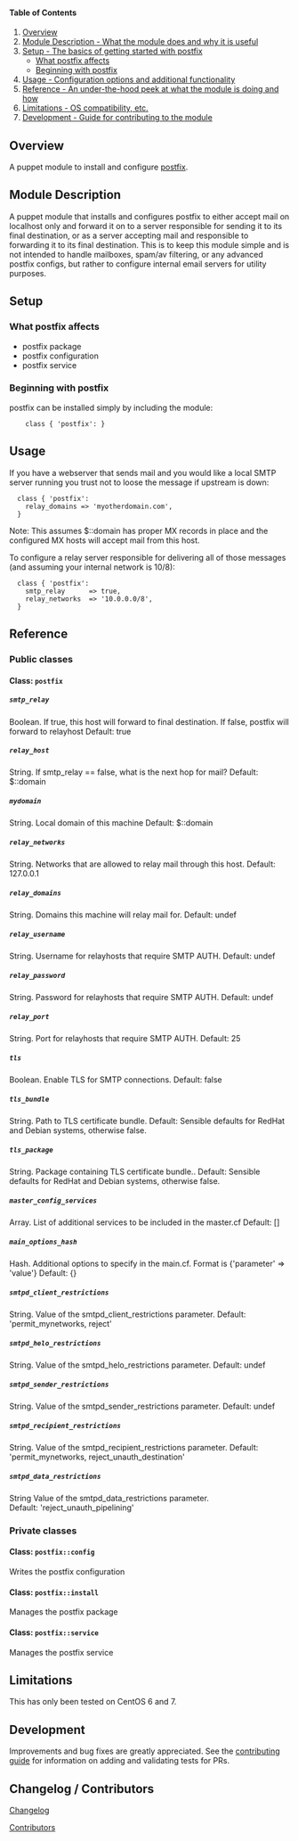 #### Table of Contents

1. [Overview](#overview)
2. [Module Description - What the module does and why it is useful](#module-description)
3. [Setup - The basics of getting started with postfix](#setup)
    * [What postfix affects](#what-postfix-affects)
    * [Beginning with postfix](#beginning-with-postfix)
4. [Usage - Configuration options and additional functionality](#usage)
5. [Reference - An under-the-hood peek at what the module is doing and how](#reference)
5. [Limitations - OS compatibility, etc.](#limitations)
6. [Development - Guide for contributing to the module](#development)

## Overview

A puppet module to install and configure [postfix](https://www.postfix.org/).

## Module Description

A puppet module that installs and configures postfix to either accept mail on localhost only and forward it on to a server responsible for sending it to its final destination, or as a server accepting mail and responsible to forwarding it to its final destination. This is to keep this module simple and is not intended to handle mailboxes, spam/av filtering, or any advanced postfix configs, but rather to configure internal email servers for utility purposes.


## Setup

### What postfix affects

* postfix package
* postfix configuration
* postfix service

### Beginning with postfix

postfix can be installed simply by including the module:

```puppet
    class { 'postfix': }
```

## Usage

If you have a webserver that sends mail and you would like a local SMTP server running you trust not to loose the message if upstream is down:

```puppet
  class { 'postfix':
    relay_domains => 'myotherdomain.com',
  }
```
Note: This assumes $::domain has proper MX records in place and the configured MX hosts will accept mail from this host.


To configure a relay server responsible for delivering all of those messages (and assuming your internal network is 10/8):
```puppet
  class { 'postfix':
    smtp_relay      => true,
    relay_networks  => '10.0.0.0/8',
  }
```

## Reference

### Public classes

#### Class: `postfix`

##### `smtp_relay`

Boolean.  If true, this host will forward to final destination.  If false, postfix will forward to relayhost
Default: true

##### `relay_host`

String.  If smtp_relay == false, what is the next hop for mail?
Default: $::domain


##### `mydomain`

String.  Local domain of this machine
Default: $::domain

##### `relay_networks`

String.  Networks that are allowed to relay mail through this host.
Default: 127.0.0.1

##### `relay_domains`

String.  Domains this machine will relay mail for.
Default: undef

##### `relay_username`

String.  Username for relayhosts that require SMTP AUTH.
Default: undef

##### `relay_password`

String.  Password for relayhosts that require SMTP AUTH.
Default: undef

##### `relay_port`

String.  Port for relayhosts that require SMTP AUTH.
Default: 25

##### `tls`

Boolean.  Enable TLS for SMTP connections.
Default: false

##### `tls_bundle`

String.  Path to TLS certificate bundle.
Default: Sensible defaults for RedHat and Debian systems, otherwise false.

##### `tls_package`

String.  Package containing TLS certificate bundle..
Default: Sensible defaults for RedHat and Debian systems, otherwise false.

##### `master_config_services`

Array.  List of additional services to be included in the master.cf
Default: []

##### `main_options_hash`

Hash.  Additional options to specify in the main.cf.  Format is {'parameter' => 'value'}
Default: {}

##### `smtpd_client_restrictions`

String.  Value of the smtpd_client_restrictions parameter.
Default: 'permit_mynetworks, reject'

##### `smtpd_helo_restrictions`

String.  Value of the smtpd_helo_restrictions parameter.
Default: undef

##### `smtpd_sender_restrictions`

String.  Value of the smtpd_sender_restrictions parameter.
Default: undef

##### `smtpd_recipient_restrictions`

String.  Value of the smtpd_recipient_restrictions parameter.
Default: 'permit_mynetworks, reject_unauth_destination'

##### `smtpd_data_restrictions`

String Value of the smtpd_data_restrictions parameter.  
Default: 'reject_unauth_pipelining'

### Private classes

#### Class: `postfix::config`

Writes the postfix configuration

#### Class: `postfix::install`

Manages the postfix package

#### Class: `postfix::service`

Manages the postfix service


## Limitations

This has only been tested on CentOS 6 and 7.

## Development

Improvements and bug fixes are greatly appreciated.  See the [contributing guide](https://github.com/jlambert121/jlambert121-postfix/CONTRIBUTING.md) for information on adding and validating tests for PRs.

## Changelog / Contributors

[Changelog](https://github.com/jlambert121/jlambert121-postfix/blob/master/CHANGELOG)

[Contributors](https://github.com/jlambert121/jlambert121-postfix/graphs/contributors)
